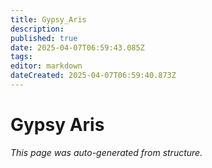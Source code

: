 ```yaml
---
title: Gypsy_Aris
description: 
published: true
date: 2025-04-07T06:59:43.085Z
tags: 
editor: markdown
dateCreated: 2025-04-07T06:59:40.873Z
---
```


# Gypsy Aris

*This page was auto-generated from structure.*